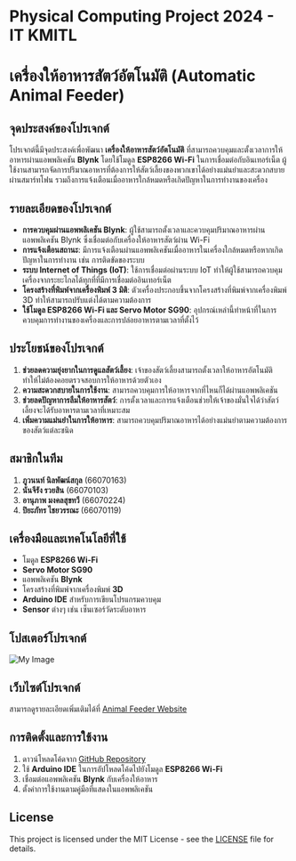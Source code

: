 # Physical Computing Project 2024 - IT KMITL
# เครื่องให้อาหารสัตว์อัตโนมัติ (Automatic Animal Feeder)

## จุดประสงค์ของโปรเจกต์

โปรเจกต์นี้มีจุดประสงค์เพื่อพัฒนา **เครื่องให้อาหารสัตว์อัตโนมัติ** ที่สามารถควบคุมและตั้งเวลาการให้อาหารผ่านแอพพลิเคชัน **Blynk** โดยใช้โมดูล **ESP8266 Wi-Fi** ในการเชื่อมต่อกับอินเทอร์เน็ต ผู้ใช้งานสามารถจัดการปริมาณอาหารที่ต้องการให้สัตว์เลี้ยงของพวกเขาได้อย่างแม่นยำและสะดวกสบายผ่านสมาร์ทโฟน รวมถึงการแจ้งเตือนเมื่ออาหารใกล้หมดหรือเกิดปัญหาในการทำงานของเครื่อง

## รายละเอียดของโปรเจกต์

- **การควบคุมผ่านแอพพลิเคชัน Blynk**: ผู้ใช้สามารถตั้งเวลาและควบคุมปริมาณอาหารผ่านแอพพลิเคชัน Blynk ซึ่งเชื่อมต่อกับเครื่องให้อาหารสัตว์ผ่าน Wi-Fi
- **การแจ้งเตือนสถานะ**: มีการแจ้งเตือนผ่านแอพพลิเคชันเมื่ออาหารในเครื่องใกล้หมดหรือหากเกิดปัญหาในการทำงาน เช่น การติดขัดของระบบ
- **ระบบ Internet of Things (IoT)**: ใช้การเชื่อมต่อผ่านระบบ IoT ทำให้ผู้ใช้สามารถควบคุมเครื่องจากระยะไกลได้ทุกที่ที่มีการเชื่อมต่ออินเทอร์เน็ต
- **โครงสร้างที่พิมพ์จากเครื่องพิมพ์ 3 มิติ**: ตัวเครื่องประกอบขึ้นจากโครงสร้างที่พิมพ์จากเครื่องพิมพ์ 3D ทำให้สามารถปรับแต่งได้ตามความต้องการ
- **ใช้โมดูล ESP8266 Wi-Fi และ Servo Motor SG90**: อุปกรณ์เหล่านี้ทำหน้าที่ในการควบคุมการทำงานของเครื่องและการปล่อยอาหารตามเวลาที่ตั้งไว้

## ประโยชน์ของโปรเจกต์

1. **ช่วยลดความยุ่งยากในการดูแลสัตว์เลี้ยง**: เจ้าของสัตว์เลี้ยงสามารถตั้งเวลาให้อาหารอัตโนมัติ ทำให้ไม่ต้องคอยตรวจสอบการให้อาหารด้วยตัวเอง
2. **ความสะดวกสบายในการใช้งาน**: สามารถควบคุมการให้อาหารจากที่ไหนก็ได้ผ่านแอพพลิเคชัน
3. **ช่วยลดปัญหาการลืมให้อาหารสัตว์**: การตั้งเวลาและการแจ้งเตือนช่วยให้เจ้าของมั่นใจได้ว่าสัตว์เลี้ยงจะได้รับอาหารตามเวลาที่เหมาะสม
4. **เพิ่มความแม่นยำในการให้อาหาร**: สามารถควบคุมปริมาณอาหารได้อย่างแม่นยำตามความต้องการของสัตว์แต่ละชนิด

## สมาชิกในทีม
1. **ภูวนนท์ นิลพัฒน์สกุล** (66070163)
2. **นันจีรัง รวยสิน** (66070103)
3. **อานุภาพ มงคลสุขทวี** (66070224)
4. **ปิยะภัทร ไชยวรรณะ** (66070119)

## เครื่องมือและเทคโนโลยีที่ใช้
- โมดูล **ESP8266 Wi-Fi**
- **Servo Motor SG90**
- แอพพลิเคชัน **Blynk**
- โครงสร้างที่พิมพ์จากเครื่องพิมพ์ **3D**
- **Arduino IDE** สำหรับการเขียนโปรแกรมควบคุม
- **Sensor** ต่างๆ เช่น เซ็นเซอร์วัดระดับอาหาร

## โปสเตอร์โปรเจกต์
![My Image](https://github.com/Tanono48/Animal-feeder/blob/main/img/Poster.png)

## เว็บไซต์โปรเจกต์
สามารถดูรายละเอียดเพิ่มเติมได้ที่ [Animal Feeder Website](https://tanono48.github.io/Animal-feeder.github.io/)

## การติดตั้งและการใช้งาน

1. ดาวน์โหลดโค้ดจาก [GitHub Repository](https://github.com/Tanono48/Animal-feeder/blob/main/code.ino)
2. ใช้ **Arduino IDE** ในการอัปโหลดโค้ดไปยังโมดูล **ESP8266 Wi-Fi**
3. เชื่อมต่อแอพพลิเคชัน **Blynk** กับเครื่องให้อาหาร
4. ตั้งค่าการใช้งานตามคู่มือที่แสดงในแอพพลิเคชัน

## License

This project is licensed under the MIT License - see the [LICENSE](LICENSE) file for details.
